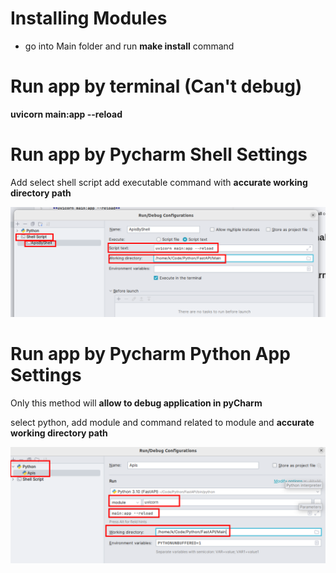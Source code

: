 # Installing Modules
* go into Main folder and run **make install** command

# Run app by terminal (Can't debug)
 **uvicorn main:app --reload** 
 
# Run app by Pycharm Shell Settings

Add select shell script add executable command with **accurate working directory path**

![img.png](img.png)

# Run app by Pycharm Python App Settings

Only this method will **allow to debug application in pyCharm**

select python, add module and command related to module and **accurate working directory path**

![img_1.png](img_1.png)